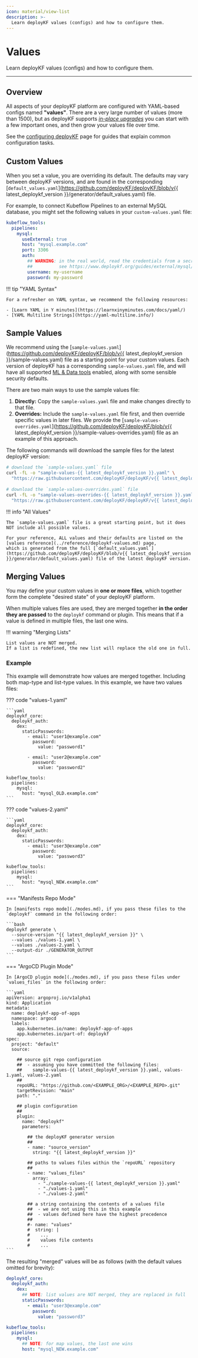 ```yaml
---
icon: material/view-list
description: >-
  Learn deployKF values (configs) and how to configure them.
---
```


# Values

Learn deployKF values (configs) and how to configure them.

---

## Overview

All aspects of your deployKF platform are configured with YAML-based configs named __"values"__.
There are a very large number of values (more than 1500), but as deployKF supports [_in-place upgrades_](./upgrade.md) you can start with a few important ones, and then grow your values file over time.

See the [configuring deployKF](./configs.md) page for guides that explain common configuration tasks.

## Custom Values

When you set a value, you are overriding its default.
The defaults may vary between deployKF versions, and are found in the corresponding [`default_values.yaml`](https://github.com/deployKF/deployKF/blob/v{{ latest_deploykf_version }}/generator/default_values.yaml) file.

For example, to connect Kubeflow Pipelines to an external MySQL database, you might set the following values in your `custom-values.yaml` file:

```yaml
kubeflow_tools:
  pipelines:
    mysql:
      useExternal: true
      host: "mysql.example.com"
      port: 3306
      auth:
        ## WARNING: in the real world, read the credentials from a secret
        ##          see https://www.deploykf.org/guides/external/mysql/
        username: my-username
        password: my-password
```

!!! tip "YAML Syntax"

    For a refresher on YAML syntax, we recommend the following resources:
    
    - [Learn YAML in Y minutes](https://learnxinyminutes.com/docs/yaml/)
    - [YAML Multiline Strings](https://yaml-multiline.info/)

## Sample Values

We recommend using the [`sample-values.yaml`](https://github.com/deployKF/deployKF/blob/v{{ latest_deploykf_version }}/sample-values.yaml) file as a starting point for your custom values.
Each version of deployKF has a corresponding `sample-values.yaml` file, and will have all supported [ML & Data tools](../reference/tools.md#tool-index) enabled, along with some sensible security defaults.

There are two main ways to use the sample values file:

1. __Directly:__ Copy the `sample-values.yaml` file and make changes directly to that file.
2. __Overrides:__ Include the `sample-values.yaml` file first, and then override specific values in later files.
   We provide the [`sample-values-overrides.yaml`](https://github.com/deployKF/deployKF/blob/v{{ latest_deploykf_version }}/sample-values-overrides.yaml) file as an example of this approach.

The following commands will download the sample files for the latest deployKF version:

```bash
# download the `sample-values.yaml` file
curl -fL -o "sample-values-{{ latest_deploykf_version }}.yaml" \
  "https://raw.githubusercontent.com/deployKF/deployKF/v{{ latest_deploykf_version }}/sample-values.yaml"
  
# download the `sample-values-overrides.yaml` file
curl -fL -o "sample-values-overrides-{{ latest_deploykf_version }}.yaml" \
  "https://raw.githubusercontent.com/deployKF/deployKF/v{{ latest_deploykf_version }}/sample-values-overrides.yaml"
```

!!! info "All Values"

    The `sample-values.yaml` file is a great starting point, but it does NOT include all possible values.

    For your reference, ALL values and their defaults are listed on the [values reference](../reference/deploykf-values.md) page, 
    which is generated from the full [`default_values.yaml`](https://github.com/deployKF/deployKF/blob/v{{ latest_deploykf_version }}/generator/default_values.yaml) file of the latest deployKF version.

## Merging Values

You may define your custom values in __one or more files__, which together form the complete "desired state" of your deployKF platform.

When multiple values files are used, they are merged together __in the order they are passed__ to the `deploykf` command or plugin.
This means that if a value is defined in multiple files, the last one wins.

!!! warning "Merging Lists"

    List values are NOT merged.
    If a list is redefined, the new list will replace the old one in full.

### Example

This example will demonstrate how values are merged together.
Including both map-type and list-type values.
In this example, we have two values files:

??? code "values-1.yaml"

    ```yaml
    deploykf_core:
      deploykf_auth:
        dex:
          staticPasswords:
            - email: "user1@example.com"
              password:
                value: "password1"

            - email: "user2@example.com"
              password:
                value: "password2"
    
    kubeflow_tools:
      pipelines:
        mysql:
          host: "mysql_OLD.example.com"
    ```

??? code "values-2.yaml"

    ```yaml
    deploykf_core:
      deploykf_auth:
        dex:
          staticPasswords:
            - email: "user3@example.com"
              password:
                value: "password3"

    kubeflow_tools:
      pipelines:
        mysql:
          host: "mysql_NEW.example.com"
    ```

=== "Manifests Repo Mode"

    In [manifests repo mode](./modes.md), if you pass these files to the `deploykf` command in the following order:
    
    ```bash
    deploykf generate \
      --source-version "{{ latest_deploykf_version }}" \
      --values ./values-1.yaml \
      --values ./values-2.yaml \
      --output-dir ./GENERATOR_OUTPUT
    ```

=== "ArgoCD Plugin Mode"

    In [ArgoCD plugin mode](./modes.md), if you pass these files under `values_files` in the following order:

    ```yaml
    apiVersion: argoproj.io/v1alpha1
    kind: Application
    metadata:
      name: deploykf-app-of-apps
      namespace: argocd
      labels:
        app.kubernetes.io/name: deploykf-app-of-apps
        app.kubernetes.io/part-of: deploykf
    spec:
      project: "default"
      source:

        ## source git repo configuration
        ##  - assuming you have committed the following files:
        ##    sample-values-{{ latest_deploykf_version }}.yaml, values-1.yaml, values-2.yaml
        ##
        repoURL: "https://github.com/<EXAMPLE_ORG>/<EXAMPLE_REPO>.git"
        targetRevision: "main"
        path: "."
    
        ## plugin configuration
        ##
        plugin:
          name: "deploykf"
          parameters:
    
            ## the deployKF generator version
            ##
            - name: "source_version"
              string: "{{ latest_deploykf_version }}"
    
            ## paths to values files within the `repoURL` repository
            ##
            - name: "values_files"
              array:
                - "./sample-values-{{ latest_deploykf_version }}.yaml"
                - "./values-1.yaml"
                - "./values-2.yaml"

            ## a string containing the contents of a values file
            ##  - we are not using this in this example
            ##  - values defined here have the highest precedence
            ##
            #- name: "values"
            #  string: |
            #    ...
            #    values file contents
            #    ...
    ```

The resulting "merged" values will be as follows (with the default values omitted for brevity):

```yaml
deploykf_core:
  deploykf_auth:
    dex:
      ## NOTE: list values are NOT merged, they are replaced in full
      staticPasswords:
        - email: "user3@example.com"
          password:
            value: "password3"

kubeflow_tools:
  pipelines:
    mysql:
      ## NOTE: for map values, the last one wins
      host: "mysql_NEW.example.com"
```